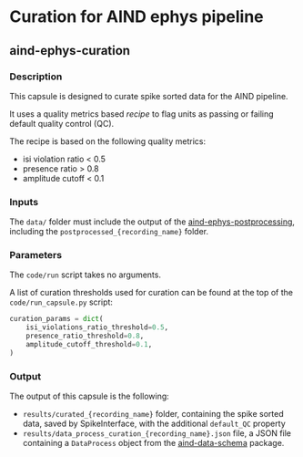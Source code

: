 # Curation for AIND ephys pipeline
## aind-ephys-curation


### Description

This capsule is designed to curate spike sorted data for the AIND pipeline.

It uses a quality metrics based *recipe* to flag units as passing or failing default quality control (QC).

The recipe is based on the following quality metrics:

- isi violation ratio < 0.5
- presence ratio > 0.8
- amplitude cutoff < 0.1


### Inputs

The `data/` folder must include the output of the [aind-ephys-postprocessing](https://github.com/AllenNeuralDynamics/aind-ephys-postprocessing), including the `postprocessed_{recording_name}` folder.

### Parameters

The `code/run` script takes no arguments.

A list of curation thresholds used for curation can be found at the top of the `code/run_capsule.py` script:

```python
curation_params = dict(
    isi_violations_ratio_threshold=0.5,
    presence_ratio_threshold=0.8,
    amplitude_cutoff_threshold=0.1,
)
```

### Output

The output of this capsule is the following:

- `results/curated_{recording_name}` folder, containing the spike sorted data, saved by SpikeInterface, with the additional `default_QC` property
- `results/data_process_curation_{recording_name}.json` file, a JSON file containing a `DataProcess` object from the [aind-data-schema](https://aind-data-schema.readthedocs.io/en/stable/) package.

